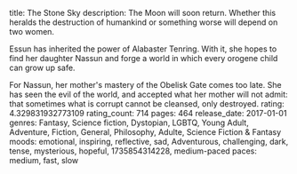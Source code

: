title: The Stone Sky
description: The Moon will soon return. Whether this heralds the destruction of humankind or something worse will depend on two women.

Essun has inherited the power of Alabaster Tenring. With it, she hopes to find her daughter Nassun and forge a world in which every orogene child can grow up safe.

For Nassun, her mother's mastery of the Obelisk Gate comes too late. She has seen the evil of the world, and accepted what her mother will not admit: that sometimes what is corrupt cannot be cleansed, only destroyed.
rating: 4.329831932773109
rating_count: 714
pages: 464
release_date: 2017-01-01
genres: Fantasy, Science fiction, Dystopian, LGBTQ, Young Adult, Adventure, Fiction, General, Philosophy, Adulte, Science Fiction & Fantasy
moods: emotional, inspiring, reflective, sad, Adventurous, challenging, dark, tense, mysterious, hopeful, 1735854314228, medium-paced
paces: medium, fast, slow